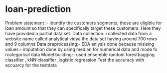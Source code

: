 # loan-prediction

Problem statement :-
       identify the customers segments, 
       those are eligible for loan amount so that they can specifically target these customers. 
       Here they have provided a partial data set.
Data collection:
      i collected data from a website name called analytical vidya 
      the data set having around 700 rows and 9 columns
Data preprocessing:-
      EDA anlysis done because
         misising values:- imputation done by using median for numerical data and mode fo rcategorical data
Model building:-
      used ensemble random forestbagging classifier , kNN classifier ,logistic regression
Test the accuracy with accuarcy for the testdata
